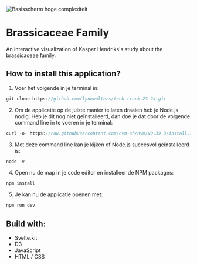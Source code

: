 ![Basisscherm hoge complexiteit](https://github.com/lynnwolters/brassicaceae-family/assets/47858242/e88e49c7-0832-4e44-9275-d6d4487b40fd)

# Brassicaceae Family

An interactive visualization of Kasper Hendriks's study about the brassicaceae family.

## How to install this application?

1. Voer het volgende in je terminal in:

```js
git clone https://github.com/lynnwolters/tech-track-23-24.git
```

2. Om de applicatie op de juiste manier te laten draaien heb je Node.js nodig. Heb je dit nog niet geïnstalleerd, dan doe je dat door de volgende command line in te voeren in je terminal: 

```js
curl -o- https://raw.githubusercontent.com/nvm-sh/nvm/v0.39.3/install.sh | bash
```

3. Met deze command line kan je kijken of Node.js succesvol geïnstalleerd is:

```js
node -v 
```

4. Open nu de map in je code editor en installeer de NPM packages:

```js
npm install
```

5. Je kan nu de applicatie openen met:

```js
npm run dev
```

## Build with:

* Svelte.kit
* D3
* JavaScript
* HTML / CSS
